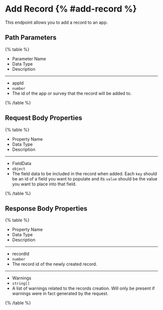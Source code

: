 # Add Record {% #add-record %}

This endpoint allows you to add a record to an app.

## Path Parameters

{% table %}

- Parameter Name
- Data Type
- Description

---

- appId
- `number`
- The id of the app or survey that the record will be added to.

{% /table %}

## Request Body Properties

{% table %}

- Property Name
- Data Type
- Description

---

- FieldData
- `object`
- The field data to be included in the record when added. Each `key` should be an id of a field you want to populate and its `value` should be the value you want to place into that field.

{% /table %}

## Response Body Properties

{% table %}

- Property Name
- Data Type
- Description

---

- recordId
- `number`
- The record id of the newly created record.

---

- Warnings
- `string[]`
- A list of warnings related to the records creation. Will only be present if warnings were in fact generated by the request.

{% /table %}
